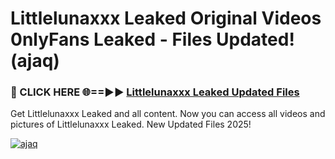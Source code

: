 # Littlelunaxxx Leaked Original Videos 0nlyFans Leaked - Files Updated! (ajaq)

<h3>🔴 CLICK HERE 🌐==►► <a href="https://tinyurl.com/ehrbuxhb" rel="nofollow">Littlelunaxxx Leaked Updated Files</a></h3>

Get Littlelunaxxx Leaked and all content. Now you can access all videos and pictures of Littlelunaxxx Leaked. New Updated Files 2025!

[![ajaq](https://i.imgur.com/lVYEuWS.gif)](https://tinyurl.com/ehrbuxhb)
